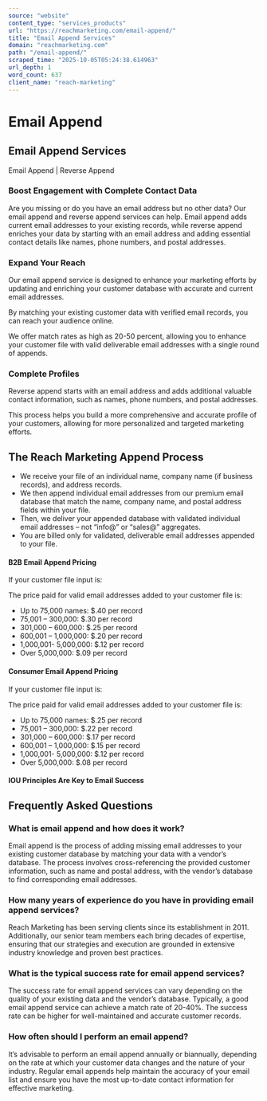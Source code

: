 ```yaml
---
source: "website"
content_type: "services_products"
url: "https://reachmarketing.com/email-append/"
title: "Email Append Services"
domain: "reachmarketing.com"
path: "/email-append/"
scraped_time: "2025-10-05T05:24:38.614963"
url_depth: 1
word_count: 637
client_name: "reach-marketing"
---
```


# Email Append

## Email Append Services

Email Append | Reverse Append

### Boost Engagement with Complete Contact Data

Are you missing or do you have an email address but no other data? Our email append and reverse append services can help. Email append adds current email addresses to your existing records, while reverse append enriches your data by starting with an email address and adding essential contact details like names, phone numbers, and postal addresses.

### Expand Your Reach

Our email append service is designed to enhance your marketing efforts by updating and enriching your customer database with accurate and current email addresses.

By matching your existing customer data with verified email records, you can reach your audience online.

We offer match rates as high as 20-50 percent, allowing you to enhance your customer file with valid deliverable email addresses with a single round of appends.

### Complete Profiles

Reverse append starts with an email address and adds additional valuable contact information, such as names, phone numbers, and postal addresses.

This process helps you build a more comprehensive and accurate profile of your customers, allowing for more personalized and targeted marketing efforts.

## The Reach Marketing Append Process

* We receive your file of an individual name, company name (if business records), and address records.
* We then append individual email addresses from our premium email database that match the name, company name, and postal address fields within your file.
* Then, we deliver your appended database with validated individual email addresses – not “info@” or “sales@” aggregates.
* You are billed only for validated, deliverable email addresses appended to your file.

#### B2B Email Append Pricing

If your customer file input is:

The price paid for valid email addresses added to your customer file is:

* Up to 75,000 names: $.40 per record
* 75,001 – 300,000: $.30 per record
* 301,000 – 600,000: $.25 per record
* 600,001 – 1,000,000: $.20 per record
* 1,000,001- 5,000,000: $.12 per record
* Over 5,000,000: $.09 per record

#### Consumer Email Append Pricing

If your customer file input is:

The price paid for valid email addresses added to your customer file is:

* Up to 75,000 names: $.25 per record
* 75,001 – 300,000: $.22 per record
* 301,000 – 600,000: $.17 per record
* 600,001 – 1,000,000: $.15 per record
* 1,000,001- 5,000,000: $.12 per record
* Over 5,000,000: $.08 per record

#### IOU Principles Are Key to Email Success

## Frequently Asked Questions

### What is email append and how does it work?

Email append is the process of adding missing email addresses to your existing customer database by matching your data with a vendor’s database. The process involves cross-referencing the provided customer information, such as name and postal address, with the vendor’s database to find corresponding email addresses.

### How many years of experience do you have in providing email append services?

Reach Marketing has been serving clients since its establishment in 2011. Additionally, our senior team members each bring decades of expertise, ensuring that our strategies and execution are grounded in extensive industry knowledge and proven best practices.

### What is the typical success rate for email append services?

The success rate for email append services can vary depending on the quality of your existing data and the vendor’s database. Typically, a good email append service can achieve a match rate of 20-40%. The success rate can be higher for well-maintained and accurate customer records.

### How often should I perform an email append?

It’s advisable to perform an email append annually or biannually, depending on the rate at which your customer data changes and the nature of your industry. Regular email appends help maintain the accuracy of your email list and ensure you have the most up-to-date contact information for effective marketing.